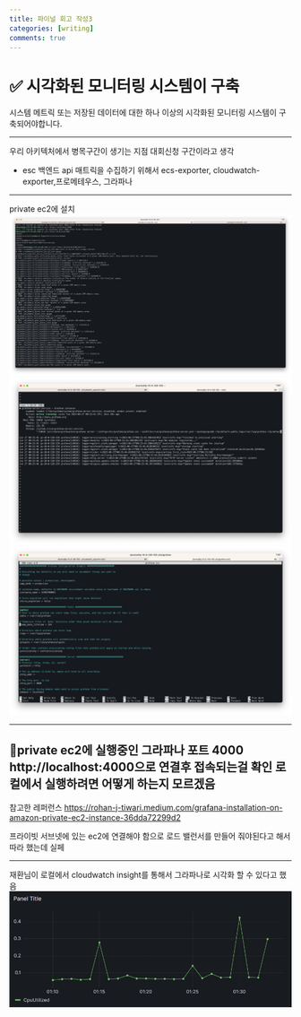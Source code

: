 ```yaml
---
title: 파이널 회고 작성3
categories: [writing]
comments: true
---
```

# ✅ 시각화된 모니터링 시스템이 구축
시스템 메트릭 또는 저장된 데이터에 대한 하나 이상의 시각화된 모니터링 시스템이 구축되어야합니다.

---

우리 아키텍처에서 병목구간이 생기는 지점 대회신청 구간이라고 생각 
- esc 백엔드 api 매트릭을 수집하기 위해서 ecs-exporter, cloudwatch-exporter,프로메테우스, 그라파나

---
private ec2에 설치
![Alt text](image.png)
![Alt text](image-1.png)
![Alt text](image-2.png)

---
## 🤔private ec2에 실행중인 그라파나 포트 4000 http://localhost:4000으로 연결후 접속되는걸 확인 로컬에서 실행하려면 어떻게 하는지 모르겠음


참고한 레퍼런스 https://rohan-j-tiwari.medium.com/grafana-installation-on-amazon-private-ec2-instance-36dda72299d2

프라이빗 서브넷에 있는 ec2에 연결해야 함으로 로드 밸런서를 만들어 줘야된다고 해서 따라 했는데 실페

---

재환님이 로컬에서 cloudwatch insight를 통해서 그라파나로 시각화 할 수 있다고 했음 
![Alt text](image-3.png)
